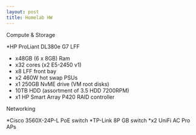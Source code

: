```yaml
---
layout: post
title: Homelab HW
---
```


Compute & Storage

*HP ProLiant DL380e G7 LFF
- x48GB (6 x 8GB) Ram
- x32 cores (x2 E5-2450 v1)
- x8 LFF front bay 
- x2 460W hot swap PSUs
- x1 250GB NvME drive (VM root disks)
- 10TB HDD (assortment of 3.5 HDD 7200RPM)
- x1 HP Smart Array P420 RAID controller 

Networking

*Cisco 3560X-24P-L PoE switch
*TP-Link 8P GB switch
*x2 UniFi AC Pro APs


